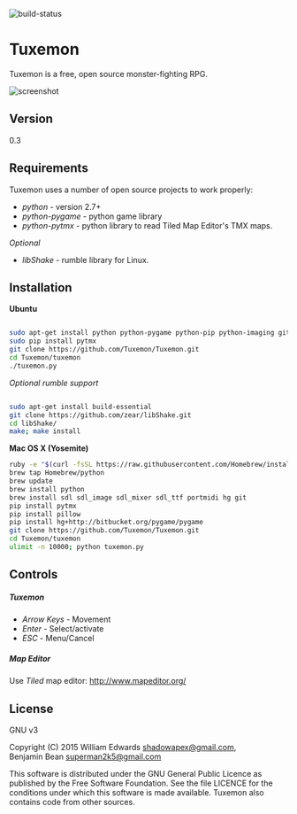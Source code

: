 ![build-status](https://travis-ci.org/Tuxemon/Tuxemon.svg?branch=master)

Tuxemon
=========

Tuxemon is a free, open source monster-fighting RPG.

![screenshot](http://www.tuxemon.org/images/featurette-01.png)


Version
----

0.3


Requirements
-----------

Tuxemon uses a number of open source projects to work properly:

* *python* - version 2.7+
* *python-pygame* - python game library
* *python-pytmx* - python library to read Tiled Map Editor's TMX maps.

*Optional*

* *libShake* - rumble library for Linux.


Installation
--------------

**Ubuntu**

```sh

sudo apt-get install python python-pygame python-pip python-imaging git
sudo pip install pytmx
git clone https://github.com/Tuxemon/Tuxemon.git
cd Tuxemon/tuxemon
./tuxemon.py

```

*Optional rumble support*

```sh

sudo apt-get install build-essential
git clone https://github.com/zear/libShake.git
cd libShake/
make; make install

```

**Mac OS X (Yosemite)**

```sh
ruby -e "$(curl -fsSL https://raw.githubusercontent.com/Homebrew/install/master/install)"
brew tap Homebrew/python
brew update
brew install python
brew install sdl sdl_image sdl_mixer sdl_ttf portmidi hg git
pip install pytmx
pip install pillow
pip install hg+http://bitbucket.org/pygame/pygame
git clone https://github.com/Tuxemon/Tuxemon.git
cd Tuxemon/tuxemon
ulimit -n 10000; python tuxemon.py

```


Controls
--------------

##### Tuxemon
* *Arrow Keys* - Movement
* *Enter* - Select/activate
* *ESC* - Menu/Cancel


##### Map Editor

Use *Tiled* map editor: http://www.mapeditor.org/


License
----

GNU v3

Copyright (C) 2015 William Edwards <shadowapex@gmail.com>,  
Benjamin Bean <superman2k5@gmail.com>

This software is distributed under the GNU General Public Licence as published
by the Free Software Foundation.  See the file LICENCE for the conditions
under which this software is made available.  Tuxemon also contains code from
other sources.

